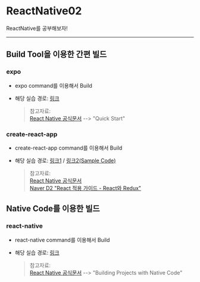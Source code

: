 # ReactNative02

ReactNative를 공부해보자!

---

## Build Tool을 이용한 간편 빌드

### expo

* expo command를 이용해서 Build
* 해당 실습 경로: [링크](https://github.com/HyunMook/ReactNative01)

  > 참고자료:  
  > [React Native 공식문서](https://facebook.github.io/react-native/docs/getting-started) --> "Quick Start"

### create-react-app

* create-react-app command를 이용해서 Build
* 해당 실습 경로: [링크1](https://github.com/HyunMook/ReactNative02/tree/master/my-app) / [링크2(Sample Code)](https://github.com/HyunMook/ReactNative02/tree/master/react-sample-code-master)

  > 참고자료:  
  > [React Native 공식문서](https://github.com/facebook/create-react-app)  
  > [Naver D2 "React 적용 가이드 - React와 Redux"](https://d2.naver.com/helloworld/1848131)

## Native Code를 이용한 빌드

### react-native

* react-native command를 이용해서 Build
* 해당 실습 경로: [링크](https://github.com/HyunMook/ReactNative02/tree/master/AwesomeProject)

  > 참고자료:  
  > [React Native 공식문서](https://facebook.github.io/react-native/docs/getting-started) --> "Building Projects with Native Code"
